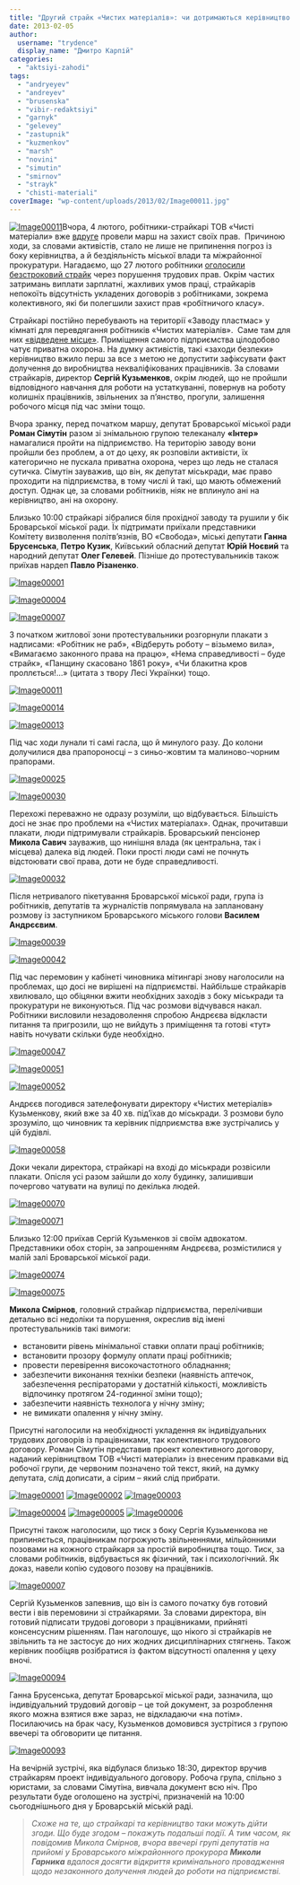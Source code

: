 ```yaml
---
title: "Другий страйк «Чистих матеріалів»: чи дотримаються керівництво та влада своїх обіцянок?"
date: 2013-02-05
author: 
  username: "trydence"
  display_name: "Дмитро Карпій"
categories: 
  - "aktsiyi-zahodi"
tags: 
  - "andryeyev"
  - "andreyev"
  - "brusenska"
  - "vibir-redaktsiyi"
  - "garnyk"
  - "gelevey"
  - "zastupnik"
  - "kuzmenkov"
  - "marsh"
  - "novini"
  - "simutin"
  - "smirnov"
  - "strayk"
  - "chisti-materiali"
coverImage: "wp-content/uploads/2013/02/Image00011.jpg"
---
```


[![Image00011](https://mpz.brovary.org/wp-content/uploads/2013/02/Image00011.jpg)](https://mpz.brovary.org/wp-content/uploads/2013/02/Image00011.jpg)Вчора, 4 лютого, робітники-страйкарі ТОВ «Чисті матеріали» вже [вдруге](https://mpz.brovary.org/u-brovarah-vidbuvsya-marsh-straykuyuchih-pratsivnikiv-chistih-materialiv/) провели марш на захист своїх прав.  Причиною ходи, за словами активістів, стало не лише не припинення погроз із боку керівництва, а й бездіяльність міської влади та міжрайонної прокуратури. Нагадаємо, що 27 лютого робітники [оголосили безстроковий страйк](https://mpz.brovary.org/straykuyuchi-pratsivniki-zablokuvali-robotu-pidpriyemstva-u-brovarah/) через порушення трудових прав. Окрім частих затримань виплати зарплатні, жахливих умов праці, страйкарів непокоїть відсутність укладених договорів з робітниками, зокрема колективного, які би полегшили захист прав «робітничого класу».

Страйкарі постійно перебувають на території «Заводу пластмас» у кімнаті для перевдягання робітників «Чистих матеріалів».  Саме там для них [«відведене місце»](https://mpz.brovary.org/sogodni-militsiya-zavitala-do-straykariv-chistih-materialiv-tisk-na-robitnikiv-trivaye/). Приміщення самого підприємства цілодобово чатує приватна охорона. На думку активістів, такі «заходи безпеки» керівництво вжило перш за все з метою не допустити зафіксувати факт долучення до виробництва некваліфікованих працівників. За словами страйкарів, директор **Сергій Кузьменков**, окрім людей, що не пройшли відповідного навчання для роботи на устаткуванні, повернув на роботу колишніх працівників, звільнених за п’янство, прогули, залишення робочого місця під час зміни тощо.

Вчора зранку, перед початком маршу, депутат Броварської міської ради **Роман Сімутін** разом зі знімальною групою телеканалу **«Інтер»** намагалися пройти на підприємство. На територію заводу вони пройшли без проблем, а от до цеху, як розповіли активісти, їх категорично не пускала приватна охорона, через що ледь не сталася сутичка. Сімутін зауважив, що він, як депутат міськради, має право проходити на підприємства, в тому числі й такі, що мають обмежений доступ. Однак це, за словами робітників, ніяк не вплинуло ані на керівництво, ані на охорону.

Близько 10:00 страйкарі зібралися біля прохідної заводу та рушили у бік Броварської міської ради. Їх підтримати приїхали представники Комітету визволення політв’язнів, ВО «Свобода», міські депутати **Ганна Брусенська**, **Петро Кузик**, Київський обласний депутат **Юрій Ноєвий** та народний депутат **Олег Гелевей**. Пізніше до протестувальників також приїхав нардеп **Павло Різаненко**.

[![Image00001](https://mpz.brovary.org/wp-content/uploads/2013/02/Image00001.jpg)](https://mpz.brovary.org/wp-content/uploads/2013/02/Image00001.jpg)

[![Image00004](https://mpz.brovary.org/wp-content/uploads/2013/02/Image00004.jpg)](https://mpz.brovary.org/wp-content/uploads/2013/02/Image00004.jpg)

[![Image00007](https://mpz.brovary.org/wp-content/uploads/2013/02/Image00007.jpg)](https://mpz.brovary.org/wp-content/uploads/2013/02/Image00007.jpg)

З початком житлової зони протестувальники розгорнули плакати з надписами: «Робітник не раб», «Відберуть роботу – візьмемо вила», «Вимагаємо законного права на працю», «Нема справедливості – буде страйк», «Панщину скасовано 1861 року», «Чи блакитна кров проллється!...» (цитата з твору Лесі Українки) тощо.

[![Image00011](https://mpz.brovary.org/wp-content/uploads/2013/02/Image00011.jpg)](https://mpz.brovary.org/wp-content/uploads/2013/02/Image00011.jpg)

[![Image00014](https://mpz.brovary.org/wp-content/uploads/2013/02/Image00014.jpg)](https://mpz.brovary.org/wp-content/uploads/2013/02/Image00014.jpg)

[![Image00013](https://mpz.brovary.org/wp-content/uploads/2013/02/Image00013.jpg)](https://mpz.brovary.org/wp-content/uploads/2013/02/Image00013.jpg)

Під час ходи лунали ті самі гасла, що й минулого разу. До колони долучилися два прапороносці – з синьо-жовтим та малиново-чорним прапорами.

[![Image00025](https://mpz.brovary.org/wp-content/uploads/2013/02/Image00025.jpg)](https://mpz.brovary.org/wp-content/uploads/2013/02/Image00025.jpg)

[![Image00030](https://mpz.brovary.org/wp-content/uploads/2013/02/Image00030.jpg)](https://mpz.brovary.org/wp-content/uploads/2013/02/Image00030.jpg)

Перехожі переважно не одразу розуміли, що відбувається. Більшість досі не знає про проблеми на «Чистих матеріалах». Однак, прочитавши плакати, люди підтримували страйкарів. Броварський пенсіонер **Микола Савич** зауважив, що нинішня влада (як центральна, так і місцева) далека від людей. Поки прості люди самі не почнуть відстоювати свої права, доти не буде справедливості.

[![Image00032](https://mpz.brovary.org/wp-content/uploads/2013/02/Image00032.jpg)](https://mpz.brovary.org/wp-content/uploads/2013/02/Image00032.jpg)

Після нетривалого пікетування Броварської міської ради, група із робітників, депутатів та журналістів попрямувала на заплановану розмову із заступником Броварського міського голови **Василем Андрєєвим**.

[![Image00039](https://mpz.brovary.org/wp-content/uploads/2013/02/Image00039.jpg)](https://mpz.brovary.org/wp-content/uploads/2013/02/Image00039.jpg)

[![Image00042](https://mpz.brovary.org/wp-content/uploads/2013/02/Image00042.jpg)](https://mpz.brovary.org/wp-content/uploads/2013/02/Image00042.jpg)

Під час перемовин у кабінеті чиновника мітингарі знову наголосили на проблемах, що досі не вирішені на підприємстві. Найбільше страйкарів хвилювало, що обіцянки вжити необхідних заходів з боку міськради та прокуратури не виконуються. Під час розмови відчувався накал. Робітники висловили незадоволення спробою Андрєєва відкласти питання та пригрозили, що не вийдуть з приміщення та готові «тут» навіть ночувати скільки буде необхідно.

[![Image00047](https://mpz.brovary.org/wp-content/uploads/2013/02/Image00047.jpg)](https://mpz.brovary.org/wp-content/uploads/2013/02/Image00047.jpg)

[![Image00051](https://mpz.brovary.org/wp-content/uploads/2013/02/Image00051.jpg)](https://mpz.brovary.org/wp-content/uploads/2013/02/Image00051.jpg)

[![Image00052](https://mpz.brovary.org/wp-content/uploads/2013/02/Image00052.jpg)](https://mpz.brovary.org/wp-content/uploads/2013/02/Image00052.jpg)

Андрєєв погодився зателефонувати директору «Чистих метеріалів» Кузьменкову, який вже за 40 хв. під’їхав до міськради. З розмови було зрозуміло, що чиновник та керівник підприємства вже зустрічались у цій будівлі.

[![Image00058](https://mpz.brovary.org/wp-content/uploads/2013/02/Image00058.jpg)](https://mpz.brovary.org/wp-content/uploads/2013/02/Image00058.jpg)

Доки чекали директора, страйкарі на вході до міськради розвісили плакати. Опісля усі разом зайшли до холу будинку, залишивши почергово чатувати на вулиці по декілька людей.

[![Image00070](https://mpz.brovary.org/wp-content/uploads/2013/02/Image00070.jpg)](https://mpz.brovary.org/wp-content/uploads/2013/02/Image00070.jpg)

[![Image00071](https://mpz.brovary.org/wp-content/uploads/2013/02/Image00071.jpg)](https://mpz.brovary.org/wp-content/uploads/2013/02/Image00071.jpg)

Близько 12:00 приїхав Сергій Кузьменков зі своїм адвокатом. Представники обох сторін, за запрошенням Андрєєва, розмістилися у малій залі Броварської міської ради.

[![Image00074](https://mpz.brovary.org/wp-content/uploads/2013/02/Image00074.jpg)](https://mpz.brovary.org/wp-content/uploads/2013/02/Image00074.jpg)

[![Image00075](https://mpz.brovary.org/wp-content/uploads/2013/02/Image00075.jpg)](https://mpz.brovary.org/wp-content/uploads/2013/02/Image00075.jpg)

**Микола Смірнов**, головний страйкар підприємства, перелічивши детально всі недоліки та порушення, окреслив від імені протестувальників такі вимоги:

- встановити рівень мінімальної ставки оплати праці робітників;
- встановити прозору формулу оплати праці робітників;
- провести перевірення високочастотного обладнання;
- забезпечити виконання техніки безпеки (наявність аптечок, забезпечення респіраторами у достатній кількості, можливість відпочинку протягом 24-годинної зміни тощо);
- забезпечити наявність технолога у нічну зміну;
- не вимикати опалення у нічну зміну.

Присутні наголосили на необхідності укладення як індивідуальних трудових договорів із працівниками, так колективного трудового договору. Роман Сімутін представив проект колективного договору, наданий керівництвом ТОВ «Чисті матеріали» із внесеним правками від робочої групи, де червоним позначено той текст, який, на думку депутата, слід дописати, а сірим – який слід прибрати.

[![Image00001](https://mpz.brovary.org/wp-content/uploads/2013/02/Image000011.jpg)](https://mpz.brovary.org/wp-content/uploads/2013/02/Image000011.jpg) [![Image00002](https://mpz.brovary.org/wp-content/uploads/2013/02/Image000021.jpg)](https://mpz.brovary.org/wp-content/uploads/2013/02/Image000021.jpg) [![Image00003](https://mpz.brovary.org/wp-content/uploads/2013/02/Image00003.jpg)](https://mpz.brovary.org/wp-content/uploads/2013/02/Image00003.jpg)

[![Image00004](https://mpz.brovary.org/wp-content/uploads/2013/02/Image000041.jpg)](https://mpz.brovary.org/wp-content/uploads/2013/02/Image000041.jpg) [![Image00005](https://mpz.brovary.org/wp-content/uploads/2013/02/Image00005.jpg)](https://mpz.brovary.org/wp-content/uploads/2013/02/Image00005.jpg) [![Image00006](https://mpz.brovary.org/wp-content/uploads/2013/02/Image00006.jpg)](https://mpz.brovary.org/wp-content/uploads/2013/02/Image00006.jpg)

Присутні також наголосили, що тиск з боку Сергія Кузьменкова не припиняється, працівникам погрожують звільненнями, мільйонними позовами на кожного страйкаря за простій виробництва тощо. Тиск, за словами робітників, відбувається як фізичний, так і психологічний. Як доказ, навели копію судового позову на працівників.

[![Image00007](https://mpz.brovary.org/wp-content/uploads/2013/02/Image000071.jpg)](https://mpz.brovary.org/wp-content/uploads/2013/02/Image000071.jpg)

Сергій Кузьменков запевнив, що він із самого початку був готовий вести і вів перемовини зі страйкарями. За словами директора, він готовий підписати трудові договори з працівниками, прийняті консенсусним рішенням. Пан наголошує, що нікого зі страйкарів не звільнить та не застосує до них жодних дисциплінарних стягнень. Також керівник пообіцяв розібратися із фактом відсутності опалення у цеху вночі.

[![Image00094](https://mpz.brovary.org/wp-content/uploads/2013/02/Image00094.jpg)](https://mpz.brovary.org/wp-content/uploads/2013/02/Image00094.jpg)

Ганна Брусенська, депутат Броварської міської ради, зазначила, що індивідуальний трудовий договір – це той документ, за розроблення якого можна взятися вже зараз, не відкладаючи «на потім». Посилаючись на брак часу, Кузьменков домовився зустрітися з групою ввечері та обговорити це питання.

[![Image00093](https://mpz.brovary.org/wp-content/uploads/2013/02/Image00093.jpg)](https://mpz.brovary.org/wp-content/uploads/2013/02/Image00093.jpg)

На вечірній зустрічі, яка відбулася близько 18:30, директор вручив страйкарям проект індивідуального договору. Робоча група, спільно з юристами, за словами Сімутіна, вивчала документ всю ніч. Про результати буде оголошено на зустрічі, призначеній на 10:00 сьогоднішнього дня у Броварській міській раді.

> _Схоже на те, що страйкарі та керівництво таки можуть дійти згоди. Що буде згодом – покажуть подальші події. А тим часом, як повідомив Микола Смірнов, вчора ввечері групі депутатів на прийомі у Броварського міжрайонного прокурора **Миколи Гарника** вдалося досягти відкриття кримінального провадження щодо незаконного долучення людей до роботи на підприємстві._
